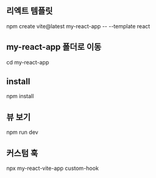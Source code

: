 ## 리엑트 템플릿

npm create vite@latest my-react-app -- --template react

## my-react-app 폴더로 이동

cd my-react-app

## install

npm install

## 뷰 보기

npm run dev


## 커스텀 훅
npx my-react-vite-app custom-hook